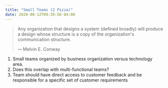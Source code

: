 ```yaml
---
title: "Small Teams (2 Pizza)"
date: 2020-08-12T09:39:56-04:00
---
```


>Any organization that designs a system (defined broadly) will produce a design whose structure is a copy of the organization's communication structure.
>
>— Melvin E. Conway

1. Small teams organized by business organization versus technology area.
1. Does this overlap with multi-functional teams?
1. Team should have direct access to customer feedback and be responsible for a
   specific set of customer requirements
